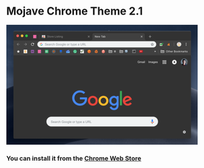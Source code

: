 # Mojave Chrome Theme 2.1

[![Mojave Chrome Theme](https://github.com/termosa/chrome-theme-mojave/raw/master/preview.png)](https://chrome.google.com/webstore/detail/mojave/condellcngfomnmbcodcafodhdmagmcf)

### You can install it from the [Chrome Web Store](https://chrome.google.com/webstore/detail/mojave/condellcngfomnmbcodcafodhdmagmcf)
